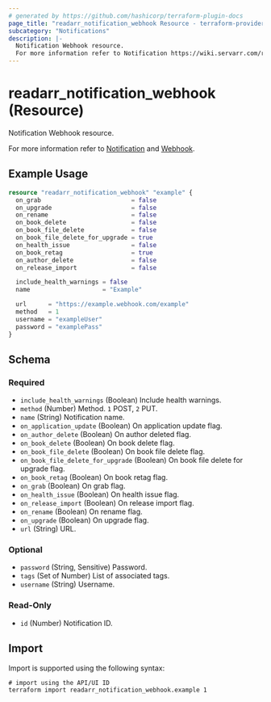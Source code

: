 ```yaml
---
# generated by https://github.com/hashicorp/terraform-plugin-docs
page_title: "readarr_notification_webhook Resource - terraform-provider-readarr"
subcategory: "Notifications"
description: |-
  Notification Webhook resource.
  For more information refer to Notification https://wiki.servarr.com/readarr/settings#connect and Webhook https://wiki.servarr.com/readarr/supported#webhook.
---
```


# readarr_notification_webhook (Resource)

<!-- subcategory:Notifications -->Notification Webhook resource.
For more information refer to [Notification](https://wiki.servarr.com/readarr/settings#connect) and [Webhook](https://wiki.servarr.com/readarr/supported#webhook).

## Example Usage

```terraform
resource "readarr_notification_webhook" "example" {
  on_grab                         = false
  on_upgrade                      = false
  on_rename                       = false
  on_book_delete                  = false
  on_book_file_delete             = false
  on_book_file_delete_for_upgrade = true
  on_health_issue                 = false
  on_book_retag                   = true
  on_author_delete                = false
  on_release_import               = false

  include_health_warnings = false
  name                    = "Example"

  url      = "https://example.webhook.com/example"
  method   = 1
  username = "exampleUser"
  password = "examplePass"
}
```

<!-- schema generated by tfplugindocs -->
## Schema

### Required

- `include_health_warnings` (Boolean) Include health warnings.
- `method` (Number) Method. `1` POST, `2` PUT.
- `name` (String) Notification name.
- `on_application_update` (Boolean) On application update flag.
- `on_author_delete` (Boolean) On author deleted flag.
- `on_book_delete` (Boolean) On book delete flag.
- `on_book_file_delete` (Boolean) On book file delete flag.
- `on_book_file_delete_for_upgrade` (Boolean) On book file delete for upgrade flag.
- `on_book_retag` (Boolean) On book retag flag.
- `on_grab` (Boolean) On grab flag.
- `on_health_issue` (Boolean) On health issue flag.
- `on_release_import` (Boolean) On release import flag.
- `on_rename` (Boolean) On rename flag.
- `on_upgrade` (Boolean) On upgrade flag.
- `url` (String) URL.

### Optional

- `password` (String, Sensitive) Password.
- `tags` (Set of Number) List of associated tags.
- `username` (String) Username.

### Read-Only

- `id` (Number) Notification ID.

## Import

Import is supported using the following syntax:

```shell
# import using the API/UI ID
terraform import readarr_notification_webhook.example 1
```
